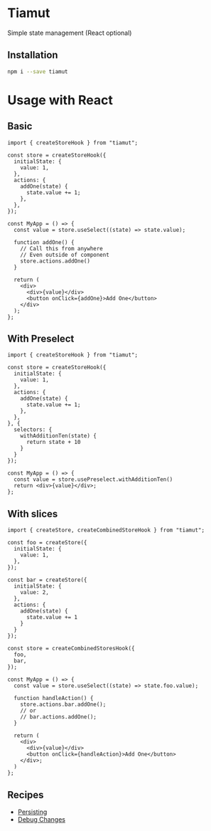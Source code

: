 # Tiamut

Simple state management (React optional)

## Installation

```bash
npm i --save tiamut
```

# Usage with React

## Basic

```tsx
import { createStoreHook } from "tiamut";

const store = createStoreHook({
  initialState: {
    value: 1,
  },
  actions: {
    addOne(state) {
      state.value += 1;
    },
  },
});

const MyApp = () => {
  const value = store.useSelect((state) => state.value);

  function addOne() {
    // Call this from anywhere
    // Even outside of component
    store.actions.addOne()
  }

  return (
    <div>
      <div>{value}</div>
      <button onClick={addOne}>Add One</button>
    </div>
  );
};
```

## With Preselect

```tsx
import { createStoreHook } from "tiamut";

const store = createStoreHook({
  initialState: {
    value: 1,
  },
  actions: {
    addOne(state) {
      state.value += 1;
    },
  },
}, {
  selectors: {
    withAdditionTen(state) {
      return state + 10
    }
  }
});

const MyApp = () => {
  const value = store.usePreselect.withAdditionTen()
  return <div>{value}</div>;
};
```

## With slices

```tsx
import { createStore, createCombinedStoreHook } from "tiamut";

const foo = createStore({
  initialState: {
    value: 1,
  },
});

const bar = createStore({
  initialState: {
    value: 2,
  },
  actions: {
    addOne(state) {
      state.value += 1
    }
  }
});

const store = createCombinedStoresHook({
  foo,
  bar,
});

const MyApp = () => {
  const value = store.useSelect((state) => state.foo.value);

  function handleAction() {
    store.actions.bar.addOne();
    // or
    // bar.actions.addOne();
  }

  return (
    <div>
      <div>{value}</div>
      <button onClick={handleAction}>Add One</button>
    </div>;
  )
};
```


## Recipes

- [Persisting](..docs/../docs/recipes/persist.md)
- [Debug Changes](..docs/../docs/recipes/log.changes.md)
